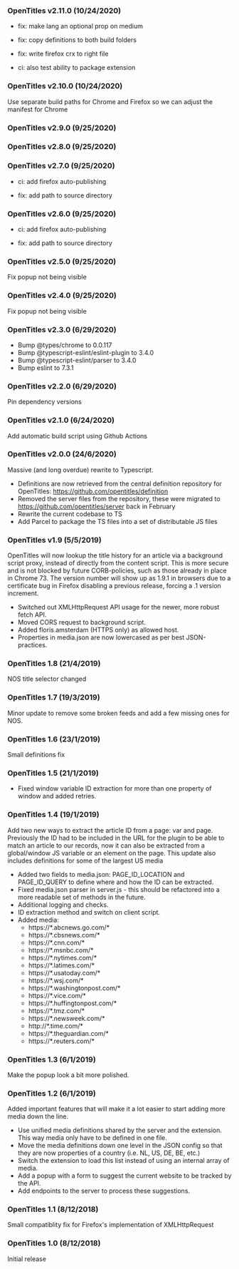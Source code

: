 ### OpenTitles v2.11.0 (10/24/2020)
* fix: make lang an optional prop on medium

* fix: copy definitions to both build folders

* fix: write firefox crx to right file

* ci: also test ability to package extension

### OpenTitles v2.10.0 (10/24/2020)
Use separate build paths for Chrome and Firefox so we can adjust the manifest for Chrome

### OpenTitles v2.9.0 (9/25/2020)


### OpenTitles v2.8.0 (9/25/2020)


### OpenTitles v2.7.0 (9/25/2020)
* ci: add firefox auto-publishing

* fix: add path to source directory

### OpenTitles v2.6.0 (9/25/2020)
* ci: add firefox auto-publishing

* fix: add path to source directory

### OpenTitles v2.5.0 (9/25/2020)
Fix popup not being visible

### OpenTitles v2.4.0 (9/25/2020)
Fix popup not being visible

### OpenTitles v2.3.0 (6/29/2020)
- Bump @types/chrome to 0.0.117
- Bump @typescript-eslint/eslint-plugin to 3.4.0
- Bump @typescript-eslint/parser to 3.4.0
- Bump eslint to 7.3.1

### OpenTitles v2.2.0 (6/29/2020)
Pin dependency versions

### OpenTitles v2.1.0 (6/24/2020)
Add automatic build script using Github Actions

### OpenTitles v2.0.0 (24/6/2020)
Massive (and long overdue) rewrite to Typescript.

- Definitions are now retrieved from the central definition repository for OpenTitles: <https://github.com/opentitles/definition>
- Removed the server files from the repository, these were migrated to <https://github.com/opentitles/server> back in February
- Rewrite the current codebase to TS
- Add Parcel to package the TS files into a set of distributable JS files

### OpenTitles v1.9 (5/5/2019)
OpenTitles will now lookup the title history for an article via a background script proxy, instead of directly from the content script.
This is more secure and is not blocked by future CORB-policies, such as those already in place in Chrome 73. 
The version number will show up as 1.9.1 in browsers due to a certificate bug in Firefox disabling a previous release, forcing a .1 version increment.

- Switched out XMLHttpRequest API usage for the newer, more robust fetch API.
- Moved CORS request to background script.
- Added floris.amsterdam (HTTPS only) as allowed host.
- Properties in media.json are now lowercased as per best JSON-practices.

### OpenTitles 1.8 (21/4/2019)
NOS title selector changed

### OpenTitles 1.7 (19/3/2019)
Minor update to remove some broken feeds and add a few missing ones for NOS.

### OpenTitles 1.6 (23/1/2019)
Small definitions fix

### OpenTitles 1.5 (21/1/2019)
- Fixed window variable ID extraction for more than one property of window and added retries.

### OpenTitles 1.4 (19/1/2019)
Add two new ways to extract the article ID from a page: var and page. 
Previously the ID had to be included in the URL for the plugin to be able to match an article to our records, now it can also be extracted from a global/window JS variable or an element on the page.
This update also includes definitions for some of the largest US media

- Added two fields to media.json: PAGE_ID_LOCATION and PAGE_ID_QUERY to define where and how the ID can be extracted.
- Fixed media.json parser in server.js - this should be refactored into a more readable set of methods in the future.
- Additional logging and checks.
- ID extraction method and switch on client script.
- Added media:
  - https://\*.abcnews.go.com/*
  - https://\*.cbsnews.com/*
  - https://\*.cnn.com/*
  - https://\*.msnbc.com/*
  - https://\*.nytimes.com/*
  - https://\*.latimes.com/*
  - https://\*.usatoday.com/*
  - https://\*.wsj.com/*
  - https://\*.washingtonpost.com/*
  - https://\*.vice.com/*
  - https://\*.huffingtonpost.com/*
  - https://\*.tmz.com/*
  - https://\*.newsweek.com/*
  - http://\*.time.com/*
  - https://\*.theguardian.com/*
  - https://\*.reuters.com/*

### OpenTitles 1.3 (6/1/2019)
Make the popup look a bit more polished.

### OpenTitles 1.2 (6/1/2019)
Added important features that will make it a lot easier to start adding more media down the line.

- Use unified media definitions shared by the server and the extension. This way media only have to be defined in one file.
- Move the media definitions down one level in the JSON config so that they are now properties of a country (i.e. NL, US, DE, BE, etc.)
- Switch the extension to load this list instead of using an internal array of media.
- Add a popup with a form to suggest the current website to be tracked by the API.
- Add endpoints to the server to process these suggestions.

### OpenTitles 1.1 (8/12/2018)
Small compatiblity fix for Firefox's implementation of XMLHttpRequest

### OpenTitles 1.0 (8/12/2018)
Initial release